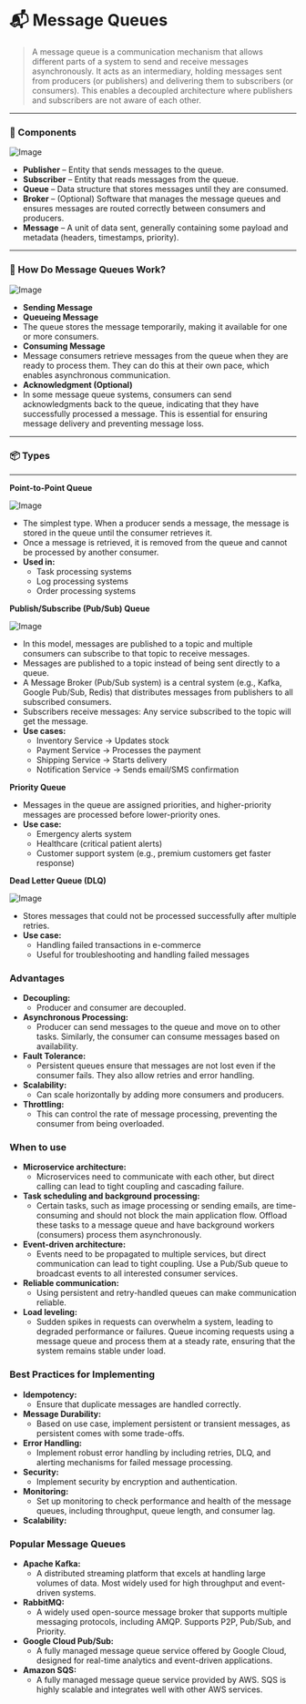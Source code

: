 # 📬 Message Queues

> A message queue is a communication mechanism that allows different parts of a system to send and receive messages asynchronously. It acts as an intermediary, holding messages sent from producers (or publishers) and delivering them to subscribers (or consumers). This enables a decoupled architecture where publishers and subscribers are not aware of each other.

---

### 🧩 Components

![Image](/img/hld/message-queue-components.jpg)

- **Publisher** – Entity that sends messages to the queue.
- **Subscriber** – Entity that reads messages from the queue.
- **Queue** – Data structure that stores messages until they are consumed.
- **Broker** – (Optional) Software that manages the message queues and ensures messages are routed correctly between consumers and producers.
- **Message** – A unit of data sent, generally containing some payload and metadata (headers, timestamps, priority).

---

### 🔄 How Do Message Queues Work?

![Image](/img/hld/message-queue-working.jpg)

- **Sending Message**
- **Queueing Message**
- The queue stores the message temporarily, making it available for one or more consumers.
- **Consuming Message**
- Message consumers retrieve messages from the queue when they are ready to process them. They can do this at their own pace, which enables asynchronous communication.
- **Acknowledgment (Optional)**
- In some message queue systems, consumers can send acknowledgments back to the queue, indicating that they have successfully processed a message. This is essential for ensuring message delivery and preventing message loss.

---

### 📦 Types

---

**Point-to-Point Queue**

![Image](/img/hld/p2p.jpg)

- The simplest type. When a producer sends a message, the message is stored in the queue until the consumer retrieves it.
- Once a message is retrieved, it is removed from the queue and cannot be processed by another consumer.
- **Used in:**
  - Task processing systems
  - Log processing systems
  - Order processing systems

**Publish/Subscribe (Pub/Sub) Queue**

![Image](/img/hld/pub-sub.jpg)

- In this model, messages are published to a topic and multiple consumers can subscribe to that topic to receive messages.
- Messages are published to a topic instead of being sent directly to a queue.
- A Message Broker (Pub/Sub system) is a central system (e.g., Kafka, Google Pub/Sub, Redis) that distributes messages from publishers to all subscribed consumers.
- Subscribers receive messages: Any service subscribed to the topic will get the message.
- **Use cases:**
  - Inventory Service → Updates stock
  - Payment Service → Processes the payment
  - Shipping Service → Starts delivery
  - Notification Service → Sends email/SMS confirmation

**Priority Queue**

- Messages in the queue are assigned priorities, and higher-priority messages are processed before lower-priority ones.
- **Use case:**
  - Emergency alerts system
  - Healthcare (critical patient alerts)
  - Customer support system (e.g., premium customers get faster response)

**Dead Letter Queue (DLQ)**

![Image](/img/hld/dlq.jpg)

- Stores messages that could not be processed successfully after multiple retries.
- **Use case:**
  - Handling failed transactions in e-commerce
  - Useful for troubleshooting and handling failed messages

### **Advantages**

- **Decoupling:**
  - Producer and consumer are decoupled.
- **Asynchronous Processing:**
  - Producer can send messages to the queue and move on to other tasks. Similarly, the consumer can consume messages based on availability.
- **Fault Tolerance:**
  - Persistent queues ensure that messages are not lost even if the consumer fails. They also allow retries and error handling.
- **Scalability:**
  - Can scale horizontally by adding more consumers and producers.
- **Throttling:**
  - This can control the rate of message processing, preventing the consumer from being overloaded.

### **When to use**

- **Microservice architecture:**
  - Microservices need to communicate with each other, but direct calling can lead to tight coupling and cascading failure.
- **Task scheduling and background processing:**
  - Certain tasks, such as image processing or sending emails, are time-consuming and should not block the main application flow. Offload these tasks to a message queue and have background workers (consumers) process them asynchronously.
- **Event-driven architecture:**
  - Events need to be propagated to multiple services, but direct communication can lead to tight coupling. Use a Pub/Sub queue to broadcast events to all interested consumer services.
- **Reliable communication:**
  - Using persistent and retry-handled queues can make communication reliable.
- **Load leveling:**
  - Sudden spikes in requests can overwhelm a system, leading to degraded performance or failures. Queue incoming requests using a message queue and process them at a steady rate, ensuring that the system remains stable under load.

### **Best Practices for Implementing**

- **Idempotency:**
  - Ensure that duplicate messages are handled correctly.
- **Message Durability:**
  - Based on use case, implement persistent or transient messages, as persistent comes with some trade-offs.
- **Error Handling:**
  - Implement robust error handling by including retries, DLQ, and alerting mechanisms for failed message processing.
- **Security:**
  - Implement security by encryption and authentication.
- **Monitoring:**
  - Set up monitoring to check performance and health of the message queues, including throughput, queue length, and consumer lag.
- **Scalability:**

### **Popular Message Queues**

- **Apache Kafka:**
  - A distributed streaming platform that excels at handling large volumes of data. Most widely used for high throughput and event-driven systems.
- **RabbitMQ:**
  - A widely used open-source message broker that supports multiple messaging protocols, including AMQP. Supports P2P, Pub/Sub, and Priority.
- **Google Cloud Pub/Sub:**
  - A fully managed message queue service offered by Google Cloud, designed for real-time analytics and event-driven applications.
- **Amazon SQS:**
  - A fully managed message queue service provided by AWS. SQS is highly scalable and integrates well with other AWS services.
